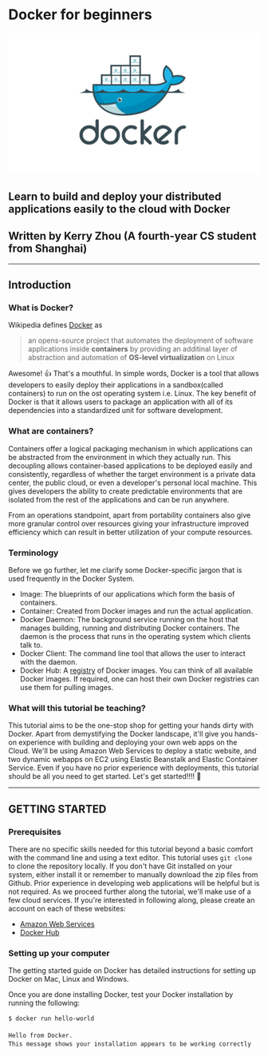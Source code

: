 # Docker for beginners

![logo](asset/logo.jpg)

## Learn to build and deploy your distributed applications easily to the cloud with Docker

## Written by Kerry Zhou (A fourth-year CS student from Shanghai)

---

## Introduction

### What is Docker?

Wikipedia defines [Docker](https://www.docker.com) as

> an opens-source project that automates the deployment of software applications inside **containers** by providing an additinal layer of abstraction and automation of **OS-level virtualization** on Linux

Awesome! 👍 That's a mouthful. In simple words, Docker is a tool that allows developers to easily deploy their applications in a sandbox(called containers) to run on the ost operating system i.e. Linux. The key benefit of Docker is that it allows users to package an application with all of its dependencies into a standardized unit for software development.

### What are containers?

Containers offer a logical packaging mechanism in which applications can be abstracted from the environment in which they actually run. This decoupling allows container-based applications to be deployed easily and consistently, regardless of whether the target environment is a private data center, the public cloud, or even a developer's personal local machine. This gives developers the ability to create predictable environments that are isolated from the rest of the applications and can be run anywhere.

From an operations standpoint, apart from portability containers also give more granular control over resources giving your infrastructure improved efficiency which can result in better utilization of your compute resources.

### Terminology

Before we go further, let me clarify some Docker-specific jargon that is used frequently in the Docker System.

- Image: The blueprints of our applications which form the basis of containers.
- Container: Created from Docker images and run the actual application.
- Docker Daemon: The background service running on the host that manages building, running and distributing Docker containers. The daemon is the process that runs in the operating system which clients talk to.
- Docker Client: The command line tool that allows the user to interact with the daemon.
- Docker Hub: A [registry](https://hub.docker.com/search?q=&type=image) of Docker images. You can think of all available Docker images. If required, one can host their own Docker registries can use them for pulling images.

### What will this tutorial be teaching?

This tutorial aims to be the one-stop shop for getting your hands dirty with Docker. Apart from demystifying the Docker landscape, it'll give you hands-on experience with building and deploying your own web apps on the Cloud. We'll be using Amazon Web Services to deploy a static website, and two dynamic webapps on EC2 using Elastic Beanstalk and Elastic Container Service. Even if you have no prior experience with deployments, this tutorial should be all you need to get started. Let's get started!!!! 🏃

----

## GETTING STARTED

### Prerequisites

There are no specific skills needed for this tutorial beyond a basic comfort with the command line and using a text editor. This tutorial uses `git clone` to clone the repository locally. If you don't have Git installed on your system, either install it or remember to manually download the zip files from Github. Prior experience in developing web applications will be helpful but is not required. As we proceed further along the tutorial, we'll make use of a few cloud services. If you're interested in following along, please create an account on each of these websites:

- [Amazon Web Services](http://aws.amazon.com)
- [Docker Hub](https://hub.docker.com)

### Setting up your computer

The getting started guide on Docker has detailed instructions for setting up Docker on Mac, Linux and Windows.

Once you are done installing Docker, test your Docker installation by running the following:


```bash
$ docker run hello-world

Hello from Docker.
This message shows your installation appears to be working correctly

```